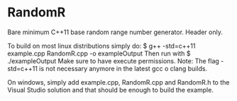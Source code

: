 # RandomR
Bare minimum C++11 base random range number generator. Header only.

To build on most linux distributions simply do:
 $ g++ -std=c++11 example.cpp RandomR.cpp -o exampleOutput
 Then run with  $ ./exampleOutput
Make sure to have execute permissions.
Note: The flag -std=c++11 is not necessary anymore in the latest gcc o clang builds.

On windows, simply add example.cpp, RandomR.cpp and RandomR.h to the Visual Studio solution and that should be enough to build the example.

